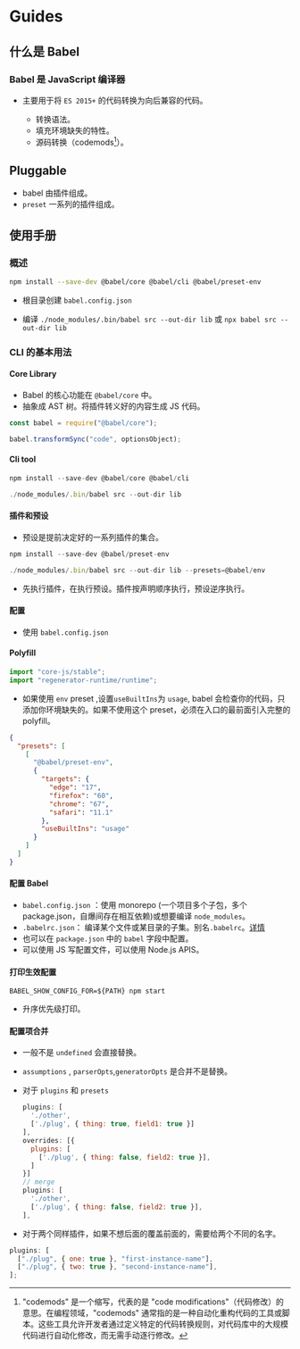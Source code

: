 # Guides

## 什么是 Babel

### Babel 是 JavaScript 编译器

* 主要用于将 `ES 2015+` 的代码转换为向后兼容的代码。
    * 转换语法。
    * 填充环境缺失的特性。
    * 源码转换（codemods[^codemods]）。
    
    [^codemods]:"codemods" 是一个缩写，代表的是 "code modifications"（代码修改）的意思。在编程领域，"codemods" 通常指的是一种自动化重构代码的工具或脚本。这些工具允许开发者通过定义特定的代码转换规则，对代码库中的大规模代码进行自动化修改，而无需手动逐行修改。
    
    

## Pluggable

* babel 由插件组成。
* `preset` 一系列的插件组成。

## 使用手册

### 概述

```bash
npm install --save-dev @babel/core @babel/cli @babel/preset-env
```

* 根目录创建 `babel.config.json`

* 编译 `./node_modules/.bin/babel src --out-dir lib` 或 `npx babel src --out-dir lib`

### CLI 的基本用法

#### Core Library

* Babel 的核心功能在 `@babel/core` 中。 
* 抽象成 AST 树。将插件转义好的内容生成 JS 代码。

```javascript
const babel = require("@babel/core");

babel.transformSync("code", optionsObject);
```

#### Cli tool

```javascript
npm install --save-dev @babel/core @babel/cli

./node_modules/.bin/babel src --out-dir lib
```

#### 插件和预设

* 预设是提前决定好的一系列插件的集合。

```javascript
npm install --save-dev @babel/preset-env

./node_modules/.bin/babel src --out-dir lib --presets=@babel/env
```

* 先执行插件，在执行预设。插件按声明顺序执行，预设逆序执行。

#### 配置

* 使用 `babel.config.json`

#### Polyfill

```javascript
import "core-js/stable";
import "regenerator-runtime/runtime";
```

* 如果使用 `env`  preset ,设置`useBuiltIns`为 `usage`, babel 会检查你的代码，只添加你环境缺失的。如果不使用这个 preset，必须在入口的最前面引入完整的 polyfill。

```json
{
  "presets": [
    [
      "@babel/preset-env",
      {
        "targets": {
          "edge": "17",
          "firefox": "60",
          "chrome": "67",
          "safari": "11.1"
        },
        "useBuiltIns": "usage"
      }
    ]
  ]
}
```

#### 配置 Babel

* `babel.config.json` ：使用 monorepo (一个项目多个子包，多个 package.json，自爆间存在相互依赖)或想要编译 `node_modules`。
* `.babelrc.json`： 编译某个文件或某目录的子集。别名`.babelrc`。[详情](https://zhuanlan.zhihu.com/p/367724302)
* 也可以在 `package.json` 中的  `babel` 字段中配置。
* 可以使用  JS 写配置文件，可以使用 Node.js APIS。

#### 打印生效配置

```shell
BABEL_SHOW_CONFIG_FOR=${PATH} npm start
```

* 升序优先级打印。

#### 配置项合并

* 一般不是 `undefined` 会直接替换。

* `assumptions` , `parserOpts`,`generatorOpts` 是合并不是替换。

* 对于 `plugins` 和 `presets` 

    ```javascript
    plugins: [
      './other',
      ['./plug', { thing: true, field1: true }]
    ],
    overrides: [{
      plugins: [
        ['./plug', { thing: false, field2: true }],
      ]
    }]
    // merge 
    plugins: [
      './other',
      ['./plug', { thing: false, field2: true }],
    ],
    ```

* 对于两个同样插件，如果不想后面的覆盖前面的，需要给两个不同的名字。

```javascript
plugins: [
  ["./plug", { one: true }, "first-instance-name"],
  ["./plug", { two: true }, "second-instance-name"],
];
```

